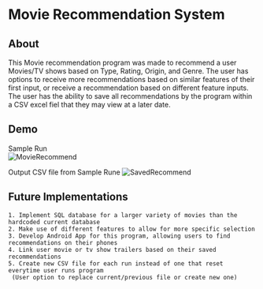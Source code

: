 # Movie Recommendation System

## About
This Movie recommendation program was made to recommend a user Movies/TV shows based on Type, Rating, Origin, and Genre.
The user has options to receive more recommendations based on similar features of their first input, or receive a recommendation based on different feature inputs.
The user has the ability to save all recommendations by the program within a CSV excel fiel that they may view at a later date.

## Demo
Sample Run <br />
![MovieRecommend](https://user-images.githubusercontent.com/73859429/163281378-ecd63ab5-9b4a-4140-87b0-8b02ed2fb0b0.PNG)

Output CSV file from Sample Rune
![SavedRecommend](https://user-images.githubusercontent.com/73859429/163281482-4b6222c1-f172-48d5-b601-d5a99bf24101.PNG)

## Future Implementations
	1. Implement SQL database for a larger variety of movies than the hardcoded current database
	2. Make use of different features to allow for more specific selection
	3. Develop Android App for this program, allowing users to find recommendations on their phones
	4. Link user movie or tv show trailers based on their saved recommendations
	5. Create new CSV file for each run instead of one that reset everytime user runs program 
     (User option to replace current/previous file or create new one)




